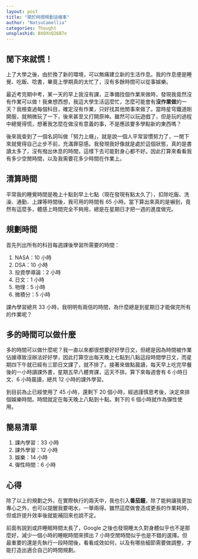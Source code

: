 ```yaml
---
layout: post
title: "關於時間規劃這檔事"
author: "NatsuCamellia"
categories: Thought
unsplashid: BXOXnQ26B7o
---
```


## 閒下來就慌！

上了大學之後，由於換了新的環境，可以無痛建立新的生活作息。我的作息便是睡覺、吃飯、唸書，畢竟上學期真的太忙了，沒有多餘時間可以從事娛樂。

最近考完期中考，某一天的早上我沒有課，正準備找個作業來做時，發現我竟然沒有作業可以做！我東想西想，我這大學生活這麼忙，怎麼可能會有**沒作業做**的一天？我檢查過每個科目，確定沒有作業，只好找其他閒事來做了。當時星穹鐵道剛開服，就稍微玩了一下，後來甚至又打開原神。雖然可以玩遊戲了，但是玩的過程中總覺得慌，想著我怎麼在做沒有意義的事，不是應該要多學點新的東西嗎？

後來我查到了一個名詞叫做「努力上癮」，就是說一個人平常習慣努力了，一閒下來就覺得自己止步不前，充滿罪惡感。我發現我好像就是處於這個狀態，真的是書讀太多了，沒有撥出休息的時間，這樣下去可能對身心都不好。因此打算來看看我有多少空閒時間，以及我需要花多少時間在作業上。

## 清算時間

平常我的睡覺時間是晚上十點到早上七點（現在發現有點太久了），扣除吃飯、洗澡、通勤、上課等時間後，我可用的時間有 65 小時。當下算出來真的是嚇到，竟然有這麼多，體感上時間完全不夠用，總是在星期日才把一週的進度做完。

## 規劃時間
首先列出所有的科目每週課後學習所需要的時間：

1. NASA：10 小時
2. DSA：10 小時
3. 投資學導論：2 小時
4. 日文：1 小時
5. 物理：5 小時
6. 微積分：5 小時

課內學習總共 33 小時，我明明有兩倍的時間，為什麼總是到星期日才能做完所有的作業呢？

## 多的時間可以做什麼

多的時間可以做什麼呢？我一直以來都很想要好好學日文，但總是因為時間被作業佔據導致沒辦法好好學，因此打算空出每天晚上七點到八點這段時間學日文，而星期四下午就已經有三節日文課了，就不排了。接著來做點晨讀，每天早上吃完早餐後的一小時讀課外書，星期五早八體育課，這天不排。算下來每週會有 6 小時日文、6 小時晨讀，總共 12 小時的課外學習。

到目前為止已經使用了 45 小時，還剩下 20 個小時，經過謹慎思考後，決定來排個娛樂時間。時間就定在每天晚上八點到十點。剩下的 6 個小時就作為彈性使用。

## 簡易清單

1. 課內學習：33 小時
2. 課外學習：12 小時
3. 娛樂：14 小時
4. 彈性時間：6 小時

## 心得

除了以上的規劃之外，在實際執行的兩天中，我也引入**番茄鐘**，除了能夠讓我更加專心之外，也可以提醒我要喝水，一舉兩得。雖然這麼做會造成更長的作業耗時，但或許提升效率後就能補回來也說不定。

前面有說到或許睡眠時間太長了，Google 之後也發現睡太久對身體似乎也不是那麼好，減少一個小時的睡眠時間來擠出 7 小時空閒時間似乎也是不錯的選擇。但最重要的還是先執行一段時間後，看看成效如何，以及有哪些細節需要做調整，才能打造出適合自己的時間規劃。